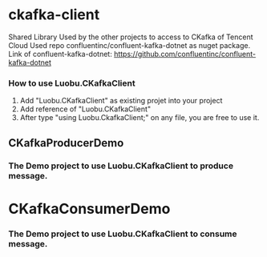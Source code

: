 # ckafka-client
Shared Library
Used by the other projects to access to CKafka of Tencent Cloud
Used repo confluentinc/confluent-kafka-dotnet as nuget package.
Link of confluent-kafka-dotnet: https://github.com/confluentinc/confluent-kafka-dotnet

### How to use Luobu.CKafkaClient
1. Add "Luobu.CKafkaClient" as existing projet into your project
2. Add reference of "Luobu.CKafkaClient"
3. After type "using Luobu.CkafkaClient;" on any file, you are free to use it.

## CKafkaProducerDemo
### The Demo project to use Luobu.CKafkaClient to produce message.

# CKafkaConsumerDemo
### The Demo project to use Luobu.CKafkaClient to consume message.
